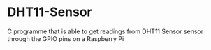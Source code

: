 # DHT11-Sensor
C programme that is able to get readings from DHT11 Sensor sensor through the GPIO pins on a Raspberry Pi
